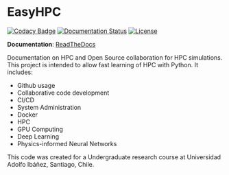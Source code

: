# EasyHPC

[![Codacy Badge](https://app.codacy.com/project/badge/Grade/2cb491b027e44d519e34ffd5116ec902)](https://www.codacy.com/gh/pescap/EasyHPC/dashboard?utm_source=github.com&amp;utm_medium=referral&amp;utm_content=pescap/EasyHPC&amp;utm_campaign=Badge_Grade)
[![Documentation Status](https://readthedocs.org/projects/easyhpc/badge/?version=latest)](https://easyhpc.readthedocs.io/en/latest/?badge=latest)
[![License](https://img.shields.io/github/license/lululxvi/deepxde)](https://github.com/pescap/easyhpc/blob/master/LICENSE)

**Documentation**: [ReadTheDocs](https://easyhpc.readthedocs.io)


Documentation on HPC and Open Source collaboration for HPC simulations. This project is intended to allow fast learning of HPC with Python. 
It includes:

-  Github usage
-  Collaborative code development
-  CI/CD
-  System Administration
-  Docker
-  HPC
-  GPU Computing
-  Deep Learning
-  Physics-informed Neural Networks

This code was created for a Undergraduate research course at Universidad Adolfo Ibáñez, Santiago, Chile.
